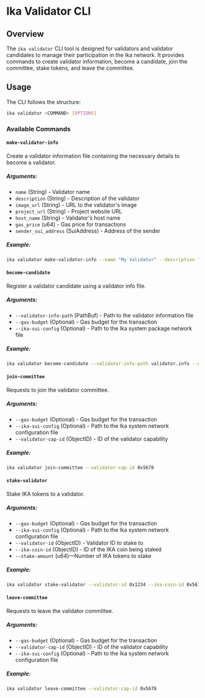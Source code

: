 # Ika Validator CLI

## Overview

The `ika validator` CLI tool is designed for validators and validator candidates to manage their participation in the
Ika network. It provides commands to create validator information, become a candidate, join the committee, stake tokens,
and leave the committee.

## Usage

The CLI follows the structure:

```sh
ika validator <COMMAND> [OPTIONS]
```

### Available Commands

#### `make-validator-info`

Create a validator information file containing the necessary details to become a validator.

##### Arguments:

- `name` (String) - Validator name
- `description` (String) - Description of the validator
- `image_url` (String) - URL to the validator's image
- `project_url` (String) - Project website URL
- `host_name` (String) - Validator's host name
- `gas_price` (u64) - Gas price for transactions
- `sender_sui_address` (SuiAddress) - Address of the sender

##### Example:

```sh
ika validator make-validator-info --name "My Validator" --description "Secure and fast" --image_url "https://example.com/image.png" --project_url "https://example.com" --host_name "x.x.x.x" --gas_price 1000000 --sender_sui_address 0x1234...
```

#### `become-candidate`

Register a validator candidate using a validator info file.

##### Arguments:

- `--validator-info-path` (PathBuf) - Path to the validator information file
- `--gas-budget` (Optional) - Gas budget for the transaction
- `--ika-sui-config` (Optional) - Path to the Ika system package network file

##### Example:

```sh
ika validator become-candidate --validator-info-path validator.info --gas-budget 200000000
```

#### `join-committee`

Requests to join the validator committee.

##### Arguments:

- `--gas-budget` (Optional) - Gas budget for the transaction
- `--ika-sui-config` (Optional) - Path to the Ika system network configuration file
- `--validator-cap-id` (ObjectID) - ID of the validator capability

##### Example:

```sh
ika validator join-committee --validator-cap-id 0x5678
```

#### `stake-validator`

Stake IKA tokens to a validator.

##### Arguments:

- `--gas-budget` (Optional) - Gas budget for the transaction
- `--ika-sui-config` (Optional) - Path to the Ika system network configuration file
- `--validator-id` (ObjectID) - Validator ID to stake to
- `--ika-coin-id` (ObjectID) - ID of the IKA coin being staked
- `--stake-amount` (u64)—Number of IKA tokens to stake

##### Example:

```sh
ika validator stake-validator --validator-id 0x1234 --ika-coin-id 0x5678 --stake-amount 1000000
```

#### `leave-committee`

Requests to leave the validator committee.

##### Arguments:

- `--gas-budget` (Optional) - Gas budget for the transaction
- `--validator-cap-id` (ObjectID) - ID of the validator capability
- `--ika-sui-config` (Optional) - Path to the Ika system network configuration file

##### Example:

```sh
ika validator leave-committee --validator-cap-id 0x5678
```
